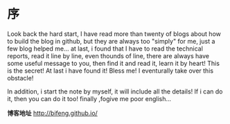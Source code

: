 # 序


Look back the hard start, I have read more than twenty of blogs about how to build the blog in github, but they are always too "simply" for me, just a few blog helped me... at last, i found that I have to read the technical reports, read it line by line, even thounds of line, there are always have some useful message to you, then find it and read it, learn it by heart! This is the secret! At last i have found it! Bless me! I eventurally take over this obstacle!

In addition, i start the note by myself, it will include all the details! If i can do it, then you can do it too!
finally ,fogive me poor english...


**博客地址**
http://bifeng.github.io/
